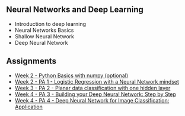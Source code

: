 ## **Neural Networks and Deep Learning**

- Introduction to deep learning
- Neural Networks Basics
- Shallow Neural Network
- Deep Neural Network

## Assignments

  - [Week 2 - Python Basics with numpy (optional)](https://github.com/sharmin6630/Coursera_Deep_Learning_Specialization/blob/master/Neural%20Networks%20and%20Deep%20Learning/Python_Basics_With_Numpy_v3a.ipynb)
  - [Week 2 - PA 1 - Logistic Regression with a Neural Network mindset](https://github.com/sharmin6630/Coursera_Deep_Learning_Specialization/blob/master/Neural%20Networks%20and%20Deep%20Learning/Logistic_Regression_with_a_Neural_Network_mindset_v6a.ipynb)
  - [Week 3 - PA 2 - Planar data classification with one hidden layer](https://github.com/sharmin6630/Coursera_Deep_Learning_Specialization/blob/master/Neural%20Networks%20and%20Deep%20Learning/Planar_data_classification_with_onehidden_layer_v6a.ipynb)
  - [Week 4 - PA 3 - Building your Deep Neural Network: Step by Step](https://github.com/sharmin6630/Coursera_Deep_Learning_Specialization/blob/master/Neural%20Networks%20and%20Deep%20Learning/Building_your_Deep_Neural_Network_Step_by_Step_v8a.ipynb)
  - [Week 4 - PA 4 - Deep Neural Network for Image Classification: Application](https://github.com/sharmin6630/Coursera_Deep_Learning_Specialization/blob/master/Neural%20Networks%20and%20Deep%20Learning/Deep%20Neural%20Network%20-%20Application%20v8.ipynb)
